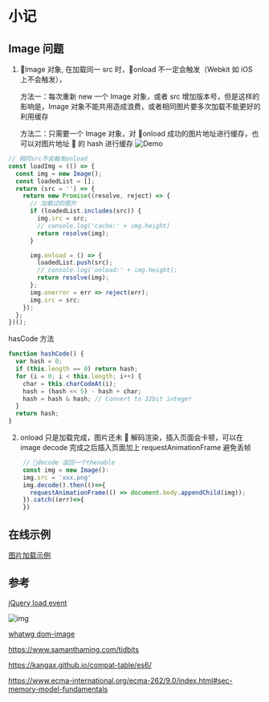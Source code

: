 # 小记

## Image 问题

1. Image 对象, 在加载同一 src 时，onload 不一定会触发（Webkit 如 iOS 上不会触发），

   方法一：每次重新 new 一个 Image 对象，或者 src 增加版本号，但是这样的影响是，Image 对象不能共用造成浪费，或者相同图片要多次加载不能更好的利用缓存

   方法二：只需要一个 Image 对象，对 onload 成功的图片地址进行缓存，也可以对图片地址  的 hash 进行缓存 ![Demo](https://codepen.io/blusoul/pen/RvPdeJ?editors=1010)

```javascript
// 相同src不会触发onload
const loadImg = (() => {
  const img = new Image();
  const loadedList = [];
  return (src = '') => {
    return new Promise((resolve, reject) => {
      // 加载过的图片
      if (loadedList.includes(src)) {
        img.src = src;
        // console.log('cache:' + img.height)
        return resolve(img);
      }

      img.onload = () => {
        loadedList.push(src);
        // console.log('onload:' + img.height);
        return resolve(img);
      };
      img.onerror = err => reject(err);
      img.src = src;
    });
  };
})();
```

hasCode 方法

```javascript
function hashCode() {
  var hash = 0;
  if (this.length == 0) return hash;
  for (i = 0; i < this.length; i++) {
    char = this.charCodeAt(i);
    hash = (hash << 5) - hash + char;
    hash = hash & hash; // Convert to 32bit integer
  }
  return hash;
}
```

2. onload 只是加载完成，图片还未  解码渲染，插入页面会卡顿，可以在 image decode 完成之后插入页面加上 requestAnimationFrame 避免丢帧

```javascript
    // decode 返回一个thenable
    const img = new Image():
    img.src = 'xxx.png'
    img.decode().then(()=>{
      requestAnimationFrame(() => document.body.appendChild(img));
    }).catch((err)=>{
    })
```

## 在线示例

[图片加载示例](https://codepen.io/blusoul/pen/RvPdeJ)

## 参考

[jQuery load event](https://api.jquery.com/load-event/)

![img](https://i.loli.net/2019/01/24/5c49b87e4bccc.png)

[whatwg dom-image](https://html.spec.whatwg.org/multipage/embedded-content.html#dom-image)

https://www.samanthaming.com/tidbits

https://kangax.github.io/compat-table/es6/

https://www.ecma-international.org/ecma-262/9.0/index.html#sec-memory-model-fundamentals
